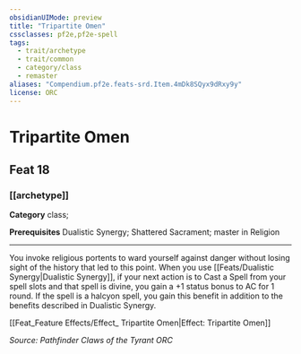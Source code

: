```yaml
---
obsidianUIMode: preview
title: "Tripartite Omen"
cssclasses: pf2e,pf2e-spell
tags:
  - trait/archetype
  - trait/common
  - category/class
  - remaster
aliases: "Compendium.pf2e.feats-srd.Item.4mDk8SQyx9dRxy9y"
license: ORC
---
```

# Tripartite Omen
## Feat 18
### [[archetype]]

**Category** class; 



**Prerequisites** Dualistic Synergy; Shattered Sacrament; master in Religion
* * *
You invoke religious portents to ward yourself against danger without losing sight of the history that led to this point. When you use [[Feats/Dualistic Synergy|Dualistic Synergy]], if your next action is to Cast a Spell from your spell slots and that spell is divine, you gain a +1 status bonus to AC for 1 round. If the spell is a halcyon spell, you gain this benefit in addition to the benefits described in Dualistic Synergy.

[[Feat_Feature Effects/Effect_ Tripartite Omen|Effect: Tripartite Omen]]

*Source: Pathfinder Claws of the Tyrant*
*ORC*